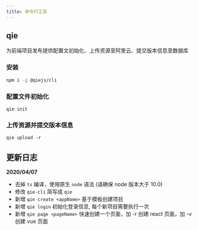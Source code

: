 ```yaml
---
title: 命令行工具
---
```


## qie

为前端项目发布提供配置文初始化、上传资源至阿里云、提交版本信息至数据库

### 安装

```bash
npm i -g @qiejs/cli
```

### 配置文件初始化

```
qie init
```

### 上传资源并提交版本信息

```
qie upload -r
```

## 更新日志

**2020/04/07**

- 去掉 `ts` 编译，使用原生 `node` 语法 (请确保 node 版本大于 10.0)
- 修改 `qie-cli` 简写成 `qie`
- 新增 `qie create <appName>` 基于模板创建项目
- 新增 `qie login` 初始化登录信息, 每个新项目需要执行一次
- 新增 `qie page <pageName>` 快速创建一个页面，加 -r 创建 react 页面，加 -v 创建 vue 页面

